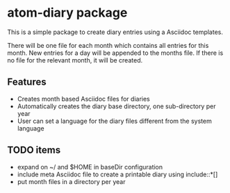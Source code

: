 # atom-diary package

This is a simple package to create diary entries using a Asciidoc templates.

There will be one file for each month which contains all entries for this month.
New entries for a day will be appended to the months file.  If there is no file
for the relevant month, it will be created.

## Features

* Creates month based Asciidoc files for diaries
* Automatically creates the diary base directory, one sub-directory per year
* User can set a language for the diary files different from the system language

## TODO items

* expand on ~/ and $HOME in baseDir configuration
* include meta Asciidoc file to create a printable diary using include::*[]
* put month files in a directory per year
